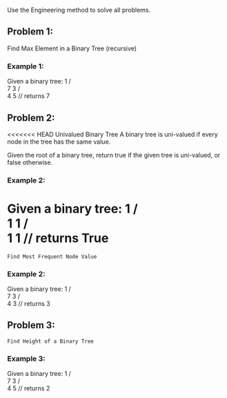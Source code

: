 Use the Engineering method to solve all problems.

## Problem 1:
 Find Max Element in a Binary Tree (recursive)

### Example 1:
Given a binary tree:
                 1
                / \
               7   3
              / \
             4   5
// returns 7

## Problem 2:
<<<<<<< HEAD
Univalued Binary Tree
A binary tree is uni-valued if every node in the tree has the same value.

Given the root of a binary tree, return true if the given tree is uni-valued, or false otherwise.
### Example 2:

Given a binary tree:
                 1
                / \
               1   1
              / \
             1   1
// returns True
=======
    Find Most Frequent Node Value

### Example 2:
Given a binary tree:
                 1
                / \
               7   3
              / \
             4   3
// returns 3

## Problem 3:
    Find Height of a Binary Tree

### Example 3:
Given a binary tree:
                 1
                / \
               7   3
              / \
             4   5
// returns 2

    
